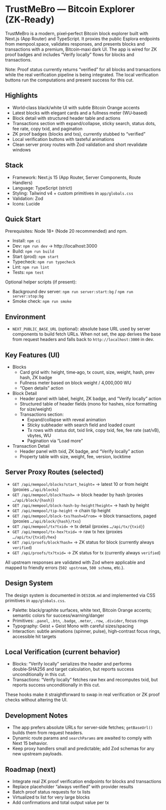 # TrustMeBro — Bitcoin Explorer (ZK‑Ready)

TrustMeBro is a modern, pixel‑perfect Bitcoin block explorer built with Next.js (App Router) and TypeScript. It proxies the public Esplora endpoints from mempool.space, validates responses, and presents blocks and transactions with a premium, Bitcoin‑maxi dark UI. The app is wired for ZK proof badges and includes “Verify locally” flows for blocks and transactions.

Note: Proof status currently returns “verified” for all blocks and transactions while the real verification pipeline is being integrated. The local verification buttons run the computations and present success for this cut.

## Highlights

- World‑class black/white UI with subtle Bitcoin Orange accents
- Latest blocks with elegant cards and a fullness meter (WU‑based)
- Block detail with structured header table and actions
- Transactions section with expand/collapse, sticky search, status dots, fee rate, copy txid, and pagination
- ZK proof badges (blocks and txs), currently stubbed to “verified”
- Local verification buttons with tasteful animations
- Clean server proxy routes with Zod validation and short revalidate windows

## Stack

- Framework: Next.js 15 (App Router, Server Components, Route Handlers)
- Language: TypeScript (strict)
- Styling: Tailwind v4 + custom primitives in `app/globals.css`
- Validation: Zod
- Icons: Lucide

## Quick Start

Prerequisites: Node 18+ (Node 20 recommended) and npm.

- Install: `npm ci`
- Dev: `npm run dev` → http://localhost:3000
- Build: `npm run build`
- Start (prod): `npm start`
- Typecheck: `npm run typecheck`
- Lint: `npm run lint`
- Tests: `npm test`

Optional helper scripts (if present):
- Background dev server: `npm run server:start:bg` / `npm run server:stop:bg`
- Smoke check: `npm run smoke`

## Environment

- `NEXT_PUBLIC_BASE_URL` (optional): absolute base URL used by server components to build fetch URLs. When not set, the app derives the base from request headers and falls back to `http://localhost:3000` in dev.

## Key Features (UI)

- Blocks
  - Card grid with: height, time‑ago, tx count, size, weight, hash, prev hash, ZK badge
  - Fullness meter based on block weight / 4,000,000 WU
  - “Open details” action
- Block Detail
  - Header panel with label, height, ZK badge, and “Verify locally” action
  - Structured table of header fields (mono for hashes, nice formatting for size/weight)
  - Transactions section:
    - Expand/collapse with reveal animation
    - Sticky subheader with search field and loaded count
    - Tx rows with status dot, txid link, copy txid, fee, fee rate (sat/vB), vbytes, WU
    - Pagination via “Load more”
- Transaction Detail
  - Header panel with txid, ZK badge, and “Verify locally” action
  - Property table with size, weight, fee, version, locktime

## Server Proxy Routes (selected)

- `GET /api/mempool/blocks?start_height=` → latest 10 or from height (proxies `…/api/blocks`)
- `GET /api/mempool/block?hash=` → block header by hash (proxies `…/api/block/{hash}`)
- `GET /api/mempool/block-hash-by-height?height=` → hash by height
- `GET /api/mempool/tip-height` → chain tip height
- `GET /api/mempool/block-txs?hash=&from=` → block transactions, paged (proxies `…/api/block/{hash}/txs`)
- `GET /api/mempool/tx?txid=` → tx detail (proxies `…/api/tx/{txid}`)
- `GET /api/mempool/tx-hex?txid=` → raw tx hex (proxies `…/api/tx/{txid}/hex`)
- `GET /api/proofs/block?hash=` → ZK status for block (currently always `verified`)
- `GET /api/proofs/tx?txid=` → ZK status for tx (currently always `verified`)

All upstream responses are validated with Zod where applicable and mapped to friendly errors (`502 upstream`, `500 schema`, etc.).

## Design System

The design system is documented in `DESIGN.md` and implemented via CSS primitives in `app/globals.css`.

- Palette: black/graphite surfaces, white text, Bitcoin Orange accents; semantic colors for success/warning/danger
- Primitives: `.panel`, `.btn`, `.badge`, `.meter`, `.row`, `.divider`, focus rings
- Typography: Geist + Geist Mono with careful sizes/spacing
- Interaction: subtle animations (spinner, pulse), high‑contrast focus rings, accessible hit targets

## Local Verification (current behavior)

- Blocks: “Verify locally” serializes the header and performs double‑SHA256 and target calculation, but reports success unconditionally in this cut.
- Transactions: “Verify locally” fetches raw hex and recomputes txid, but reports success unconditionally in this cut.

These hooks make it straightforward to swap in real verification or ZK proof checks without altering the UI.

## Development Notes

- The app prefers absolute URLs for server‑side fetches; `getBaseUrl()` builds them from request headers.
- Dynamic route params and `searchParams` are awaited to comply with Next 15 behavior.
- Keep proxy handlers small and predictable; add Zod schemas for any new upstream payloads.

## Roadmap (next)

- Integrate real ZK proof verification endpoints for blocks and transactions
- Replace placeholder “always verified” with provider results
- Batch proof status requests for tx lists
- Virtualized tx list for very large blocks
- Add confirmations and total output value per tx